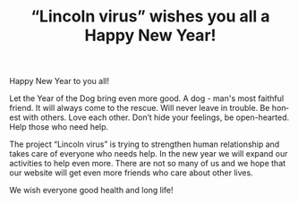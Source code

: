 ﻿---
layout: post

title: “Lincoln virus” wishes you all a Happy New Year!
meta: We wish everyone good health and long life!
cover_img: 2017.12.15/Lincoln_virus_Happy_New_Year_2018.png
cover_fit: contain

category: news

lang: en
ref: Lincoln_virus_Happy_New_Year_2018
---

Happy New Year to you all!

Let the Year of the Dog bring even more good.
A dog - man's most faithful friend.
It will always come to the rescue.
Will never leave in trouble.
Be honest with others.
Love each other. 
Don’t hide your feelings, be open-hearted.
Help those who need help.

The project “Lincoln virus” is trying to strengthen human relationship and takes care of everyone who needs help. 
In the new year we will expand our activities to help even more.
There are not so many of us and we hope that our website will get even more friends who care about other lives. 

We wish everyone good health and long life!

